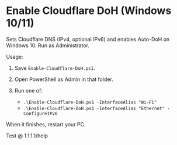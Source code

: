 # Enable Cloudflare DoH (Windows 10/11)

Sets Cloudflare DNS (IPv4, optional IPv6) and enables Auto-DoH on Windows 10. Run as Administrator.

Usage:

1. Save `Enable-Cloudflare-DoH.ps1`.
2. Open PowerShell as Admin in that folder.
3. Run one of:

   * `.\Enable-Cloudflare-DoH.ps1 -InterfaceAlias "Wi-Fi"`
   * `.\Enable-Cloudflare-DoH.ps1 -InterfaceAlias "Ethernet" -ConfigureIPv6`

When it finishes, restart your PC.

Test @ 1.1.1.1/help
